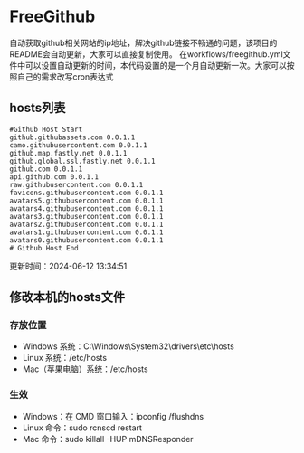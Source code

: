 # FreeGithub
自动获取github相关网站的ip地址，解决github链接不畅通的问题，该项目的README会自动更新，大家可以直接复制使用。
在workflows/freegithub.yml文件中可以设置自动更新的时间，本代码设置的是一个月自动更新一次。大家可以按照自己的需求改写cron表达式

## hosts列表
```base
#Github Host Start
github.githubassets.com 0.0.1.1
camo.githubusercontent.com 0.0.1.1
github.map.fastly.net 0.0.1.1
github.global.ssl.fastly.net 0.0.1.1
github.com 0.0.1.1
api.github.com 0.0.1.1
raw.githubusercontent.com 0.0.1.1
favicons.githubusercontent.com 0.0.1.1
avatars5.githubusercontent.com 0.0.1.1
avatars4.githubusercontent.com 0.0.1.1
avatars3.githubusercontent.com 0.0.1.1
avatars2.githubusercontent.com 0.0.1.1
avatars1.githubusercontent.com 0.0.1.1
avatars0.githubusercontent.com 0.0.1.1
# Github Host End
```

更新时间：2024-06-12 13:34:51

## 修改本机的hosts文件
### 存放位置
* Windows 系统：C:\Windows\System32\drivers\etc\hosts
* Linux 系统：/etc/hosts
* Mac（苹果电脑）系统：/etc/hosts

### 生效
* Windows：在 CMD 窗口输入：ipconfig /flushdns
* Linux 命令：sudo rcnscd restart
* Mac 命令：sudo killall -HUP mDNSResponder